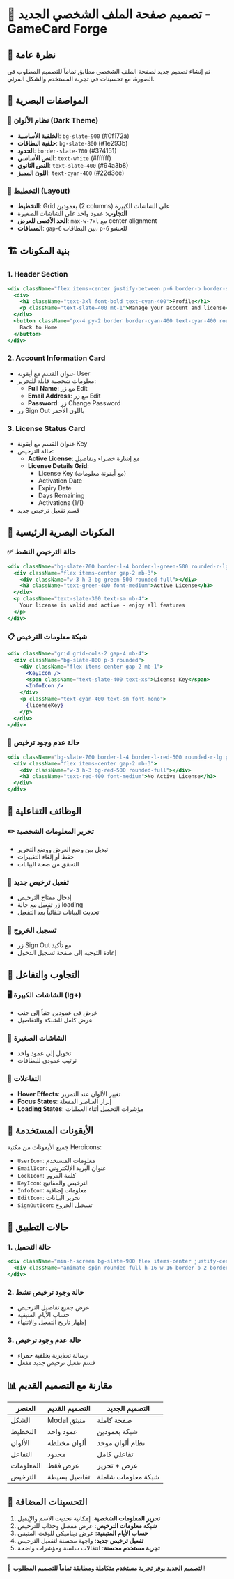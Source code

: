 # 🎨 تصميم صفحة الملف الشخصي الجديد - GameCard Forge

## 🎯 نظرة عامة

تم إنشاء تصميم جديد لصفحة الملف الشخصي مطابق تماماً للتصميم المطلوب في الصورة، مع تحسينات في تجربة المستخدم والشكل المرئي.

## 🎨 المواصفات البصرية

### 🌙 نظام الألوان (Dark Theme)
- **الخلفية الأساسية**: `bg-slate-900` (#0f172a)
- **خلفية البطاقات**: `bg-slate-800` (#1e293b)
- **الحدود**: `border-slate-700` (#374151)
- **النص الأساسي**: `text-white` (#ffffff)
- **النص الثانوي**: `text-slate-400` (#94a3b8)
- **اللون المميز**: `text-cyan-400` (#22d3ee)

### 📱 التخطيط (Layout)
- **التخطيط**: Grid بعمودين (2 columns) على الشاشات الكبيرة
- **التجاوب**: عمود واحد على الشاشات الصغيرة
- **الحد الأقصى للعرض**: `max-w-7xl` مع center alignment
- **المسافات**: `gap-6` بين البطاقات، `p-6` للحشو

## 🏗️ بنية المكونات

### 1. **Header Section**
```jsx
<div className="flex items-center justify-between p-6 border-b border-slate-700">
  <div>
    <h1 className="text-3xl font-bold text-cyan-400">Profile</h1>
    <p className="text-slate-400 mt-1">Manage your account and license</p>
  </div>
  <button className="px-4 py-2 border border-cyan-400 text-cyan-400 rounded-lg">
    Back to Home
  </button>
</div>
```

### 2. **Account Information Card**
- عنوان القسم مع أيقونة User
- معلومات شخصية قابلة للتحرير:
  - **Full Name**: مع زر Edit
  - **Email Address**: مع زر Edit  
  - **Password**: زر Change Password
- زر Sign Out باللون الأحمر

### 3. **License Status Card**
- عنوان القسم مع أيقونة Key
- حالة الترخيص:
  - **Active License**: مع إشارة خضراء وتفاصيل
  - **License Details Grid**: 
    - License Key (مع أيقونة معلومات)
    - Activation Date
    - Expiry Date  
    - Days Remaining
    - Activations (1/1)
- قسم تفعيل ترخيص جديد

## 🎨 المكونات البصرية الرئيسية

### ✅ **حالة الترخيص النشط**
```jsx
<div className="bg-slate-700 border-l-4 border-l-green-500 rounded-r-lg p-4">
  <div className="flex items-center gap-2 mb-3">
    <div className="w-3 h-3 bg-green-500 rounded-full"></div>
    <h3 className="text-green-400 font-medium">Active License</h3>
  </div>
  <p className="text-slate-300 text-sm mb-4">
    Your license is valid and active - enjoy all features
  </p>
</div>
```

### 📋 **شبكة معلومات الترخيص**
```jsx
<div className="grid grid-cols-2 gap-4 mb-4">
  <div className="bg-slate-800 p-3 rounded">
    <div className="flex items-center gap-2 mb-1">
      <KeyIcon />
      <span className="text-slate-400 text-xs">License Key</span>
      <InfoIcon />
    </div>
    <p className="text-cyan-400 text-sm font-mono">
      {licenseKey}
    </p>
  </div>
</div>
```

### 🔴 **حالة عدم وجود ترخيص**
```jsx
<div className="bg-slate-700 border-l-4 border-l-red-500 rounded-r-lg p-4">
  <div className="flex items-center gap-2 mb-3">
    <div className="w-3 h-3 bg-red-500 rounded-full"></div>
    <h3 className="text-red-400 font-medium">No Active License</h3>
  </div>
</div>
```

## 🔧 الوظائف التفاعلية

### ✏️ **تحرير المعلومات الشخصية**
- تبديل بين وضع العرض ووضع التحرير
- حفظ أو إلغاء التغييرات
- التحقق من صحة البيانات

### 🔑 **تفعيل ترخيص جديد**
- إدخال مفتاح الترخيص
- زر تفعيل مع حالة loading
- تحديث البيانات تلقائياً بعد التفعيل

### 🚪 **تسجيل الخروج**
- زر Sign Out مع تأكيد
- إعادة التوجيه إلى صفحة تسجيل الدخول

## 📱 التجاوب والتفاعل

### 🖥️ **الشاشات الكبيرة (lg+)**
- عرض في عمودين جنباً إلى جنب
- عرض كامل للشبكة والتفاصيل

### 📱 **الشاشات الصغيرة**
- تحويل إلى عمود واحد
- ترتيب عمودي للبطاقات

### 🎯 **التفاعلات**
- **Hover Effects**: تغيير الألوان عند التمرير
- **Focus States**: إبراز العناصر المفعلة
- **Loading States**: مؤشرات التحميل أثناء العمليات

## 🎨 الأيقونات المستخدمة

جميع الأيقونات من مكتبة Heroicons:
- `UserIcon`: معلومات المستخدم
- `EmailIcon`: عنوان البريد الإلكتروني
- `LockIcon`: كلمة المرور
- `KeyIcon`: الترخيص والمفاتيح
- `InfoIcon`: معلومات إضافية
- `EditIcon`: تحرير البيانات
- `SignOutIcon`: تسجيل الخروج

## 🔄 حالات التطبيق

### 1. **حالة التحميل**
```jsx
<div className="min-h-screen bg-slate-900 flex items-center justify-center">
  <div className="animate-spin rounded-full h-16 w-16 border-b-2 border-cyan-400"></div>
</div>
```

### 2. **حالة وجود ترخيص نشط**
- عرض جميع تفاصيل الترخيص
- حساب الأيام المتبقية
- إظهار تاريخ التفعيل والانتهاء

### 3. **حالة عدم وجود ترخيص**
- رسالة تحذيرية بخلفية حمراء
- قسم تفعيل ترخيص جديد مفعل

## 📊 مقارنة مع التصميم القديم

| العنصر | التصميم القديم | التصميم الجديد |
|---------|----------------|-----------------|
| الشكل | Modal منبثق | صفحة كاملة |
| التخطيط | عمود واحد | شبكة بعمودين |
| الألوان | ألوان مختلطة | نظام ألوان موحد |
| التفاعل | محدود | تفاعلي كامل |
| المعلومات | عرض فقط | عرض + تحرير |
| الترخيص | تفاصيل بسيطة | شبكة معلومات شاملة |

## 🚀 التحسينات المضافة

1. **تحرير المعلومات الشخصية**: إمكانية تحديث الاسم والإيميل
2. **شبكة معلومات الترخيص**: عرض مفصل وجذاب للترخيص
3. **حساب الأيام المتبقية**: عرض ديناميكي للوقت المتبقي
4. **تفعيل ترخيص جديد**: واجهة محسنة لتفعيل الترخيص
5. **تجربة مستخدم محسنة**: انتقالات سلسة ومؤشرات واضحة

---

🎉 **التصميم الجديد يوفر تجربة مستخدم متكاملة ومطابقة تماماً للتصميم المطلوب!**